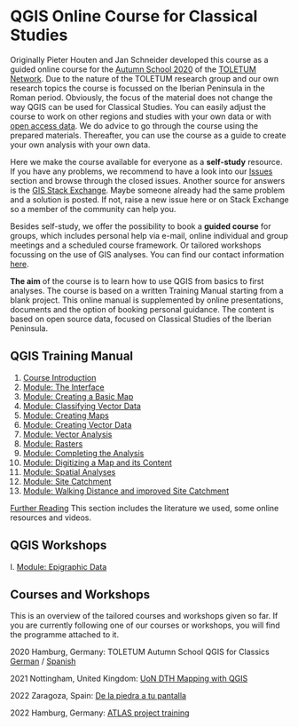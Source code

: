 # QGIS Online Course for Classical Studies

Originally Pieter Houten and Jan Schneider developed this course as a guided online course for the [Autumn School 2020](https://www.toletum-network.com/aktivitaten/internationale-herbstschule-onlinekurs-qgis-fuer-altertumswissenschaftler-innen/) of the [TOLETUM Network](https://www.toletum-network.com). Due to the nature of the TOLETUM research group and our own research topics the course is focussed on the Iberian Peninsula in the Roman period. Obviously, the focus of the material does not change the way QGIS can be used for Classical Studies. You can easily adjust the course to work on other regions and studies with your own data or with [open access data](https://github.com/Toletum-Network/QGIS_Classical_Studies/blob/master/Training_Manual/1.%20Course%20Introduction.md#123-data). We do advice to go through the course using the prepared materials. Thereafter, you can use the course as a guide to create your own analysis with your own data.

Here we make the course available for everyone as a **self-study** resource. If you have any problems, we recommend to have a look into our [Issues](https://github.com/Toletum-Network/QGIS_Classical_Studies/issues) section and browse through the closed issues. Another source for answers is the [GIS Stack Exchange](https://gis.stackexchange.com/). Maybe someone already had the same problem and a solution is posted. If not, raise a new issue here or on Stack Exchange so a member of the community can help you.

Besides self-study, we offer the possibility to book a **guided course** for groups, which includes personal help via e-mail, online individual and group meetings and a scheduled course framework. Or tailored workshops focussing on the use of GIS analyses. You can find our contact information [here](https://github.com/Toletum-Network/QGIS_Classical_Studies/blob/master/Training_Manual/1.%20Course%20Introduction.md#116-individual-contributors).

**The aim** of the course is to learn how to use QGIS from basics to first analyses. The course is based on a written Training Manual starting from a blank project. This online manual is supplemented by online presentations, documents and the option of booking personal guidance. The content is based on open source data, focused on Classical Studies of the Iberian Peninsula. 


## QGIS Training Manual
1. [Course Introduction](https://github.com/Toletum-Network/QGIS_Classical_Studies/blob/master/Training_Manual/1.%20Course%20Introduction.md)
2. [Module: The Interface](https://github.com/Toletum-Network/QGIS_Classical_Studies/blob/master/Training_Manual/2.%20Module:_The_Interface.md)
3. [Module: Creating a Basic Map](https://github.com/Toletum-Network/QGIS_Classical_Studies/blob/master/Training_Manual/3.%20Module:_Creating_a_Basic_Map.md)
4. [Module: Classifying Vector Data](https://github.com/Toletum-Network/QGIS_Classical_Studies/blob/master/Training_Manual/4.%20Module:%20Classifying%20Vector%20Data.md)
5. [Module: Creating Maps](https://github.com/Toletum-Network/QGIS_Classical_Studies/blob/master/Training_Manual/5.%20Module:%20Creating%20Maps.md)
6. [Module: Creating Vector Data](https://github.com/Toletum-Network/QGIS_Classical_Studies/blob/master/Training_Manual/6.%20Module:%20Creating%20Vector%20Data.md)
7. [Module: Vector Analysis](https://github.com/Toletum-Network/QGIS_Classical_Studies/blob/master/Training_Manual/7.%20Module:%20Vector%20Analysis.md)
8. [Module: Rasters](https://github.com/Toletum-Network/QGIS_Classical_Studies/blob/master/Training_Manual/8.%20Module:%20Rasters.md)
9. [Module: Completing the Analysis](https://github.com/Toletum-Network/QGIS_Classical_Studies/blob/master/Training_Manual/9.%20Module:%20Completing%20the%20Analysis.md)
10. [Module: Digitizing a Map and its Content](https://github.com/Toletum-Network/QGIS_Classical_Studies/blob/master/Training_Manual/10.%20Module:_Digitizing_a_Map_and_its_Content.md)
11. [Module: Spatial Analyses](https://github.com/Toletum-Network/QGIS_Classical_Studies/blob/master/Training_Manual/11.%20Module:_First_Analyses.md)
12. [Module: Site Catchment](https://github.com/Toletum-Network/QGIS_Classical_Studies/blob/master/Training_Manual/12.%20Module:_Site_Catchment.md)
13. [Module: Walking Distance and improved Site Catchment](https://github.com/Toletum-Network/QGIS_Classical_Studies/blob/master/Training_Manual/13.%20Module:_Walking_Distance.md)

[Further Reading](https://github.com/Toletum-Network/QGIS_Classical_Studies/blob/master/Bibliography.md) This section includes the literature we used, some online resources and videos.

## QGIS Workshops
I. [Module: Epigraphic Data](https://github.com/Toletum-Network/QGIS_Classical_Studies/blob/master/I._Epigraphic_Data_in-QGIS.md#13-epigraphic-data-in-qgis)



## Courses and Workshops
This is an overview of the tailored courses and workshops given so far. If you are currently following one of our courses or workshops, you will find the programme attached to it.

2020 Hamburg, Germany: TOLETUM Autumn School QGIS for Classics [German](https://www.toletum-network.com/aktivitaten/internationale-herbstschule-onlinekurs-qgis-fuer-altertumswissenschaftler-innen/) / [Spanish](https://www.toletum-network.com/es/aktivitaten/internationale-herbstschule-onlinekurs-qgis-fuer-altertumswissenschaftler-innen/)

2021 Nottingham, United Kingdom: [UoN DTH Mapping with QGIS](https://blogs.nottingham.ac.uk/digitaldialogues/2021/04/29/dth-presents-an-intensive-qgis-workshop/)

2022 Zaragoza, Spain: [De la piedra a tu pantalla](https://www.unizar.es/actualidad/vernoticia_ng.php?id=66323)

2022 Hamburg, Germany: [ATLAS project training](https://atlas-cities.com/en/maps-to-go)

